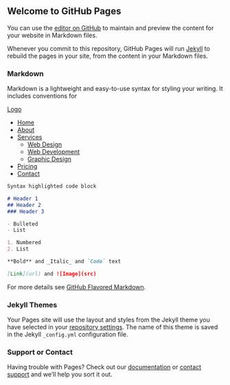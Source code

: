 ## Welcome to GitHub Pages

You can use the [editor on GitHub](https://github.com/amanbagla/Study/edit/master/README.md) to maintain and preview the content for your website in Markdown files.

Whenever you commit to this repository, GitHub Pages will run [Jekyll](https://jekyllrb.com/) to rebuild the pages in your site, from the content in your Markdown files.

### Markdown

Markdown is a lightweight and easy-to-use syntax for styling your writing. It includes conventions for
<section class="navigation">
  <div class="nav-container">
    <div class="brand">
      <a href="#!">Logo</a>
    </div>
    <nav>
      <div class="nav-mobile">
        <a id="nav-toggle" href="#!"><span></span></a>
      </div>
      <ul class="nav-list">
        <li>
          <a href="#!">Home</a>
        </li>
        <li>
          <a href="#!">About</a>
        </li>
        <li>
          <a href="#!">Services</a>
          <ul class="nav-dropdown">
            <li>
              <a href="#!">Web Design</a>
            </li>
            <li>
              <a href="#!">Web Development</a>
            </li>
            <li>
              <a href="#!">Graphic Design</a>
            </li>
          </ul>
        </li>
        <li>
          <a href="#!">Pricing</a>
        </li>
        <li>
          <a href="#!">Contact</a>
        </li>
      </ul>
    </nav>
  </div>
</section>

```markdown
Syntax highlighted code block

# Header 1
## Header 2
### Header 3

- Bulleted
- List

1. Numbered
2. List

**Bold** and _Italic_ and `Code` text

[Link](url) and ![Image](src)
```

For more details see [GitHub Flavored Markdown](https://guides.github.com/features/mastering-markdown/).

### Jekyll Themes

Your Pages site will use the layout and styles from the Jekyll theme you have selected in your [repository settings](https://github.com/amanbagla/Study/settings). The name of this theme is saved in the Jekyll `_config.yml` configuration file.

### Support or Contact

Having trouble with Pages? Check out our [documentation](https://help.github.com/categories/github-pages-basics/) or [contact support](https://github.com/contact) and we’ll help you sort it out.
